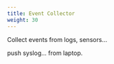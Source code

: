 ```yaml
---
title: Event Collector
weight: 30
---
```


Collect events from logs, sensors...

push syslog... from laptop.

